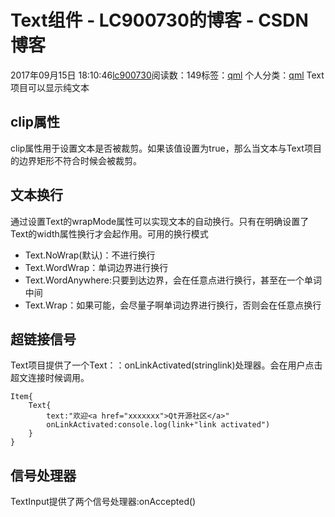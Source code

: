 # Text组件 - LC900730的博客 - CSDN博客
2017年09月15日 18:10:46[lc900730](https://me.csdn.net/LC900730)阅读数：149标签：[qml](https://so.csdn.net/so/search/s.do?q=qml&t=blog)
个人分类：[qml](https://blog.csdn.net/LC900730/article/category/7141083)
Text项目可以显示纯文本
## clip属性
clip属性用于设置文本是否被裁剪。如果该值设置为true，那么当文本与Text项目的边界矩形不符合时候会被裁剪。
## 文本换行
通过设置Text的wrapMode属性可以实现文本的自动换行。只有在明确设置了Text的width属性换行才会起作用。可用的换行模式 
- Text.NoWrap(默认)：不进行换行
- Text.WordWrap：单词边界进行换行
- Text.WordAnywhere:只要到达边界，会在任意点进行换行，甚至在一个单词中间
- Text.Wrap：如果可能，会尽量子啊单词边界进行换行，否则会在任意点换行
## 超链接信号
Text项目提供了一个Text：：onLinkActivated(stringlink)处理器。会在用户点击超文连接时候调用。
```
Item{
    Text{
        text:"欢迎<a href="xxxxxxx">Qt开源社区</a>"
        onLinkActivated:console.log(link+"link activated")
    }
}
```
## 信号处理器
TextInput提供了两个信号处理器:onAccepted()
